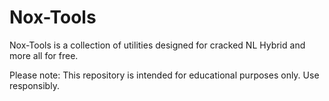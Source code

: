 # Nox-Tools

Nox-Tools is a collection of utilities designed for cracked NL Hybrid and more all for free.

Please note: This repository is intended for educational purposes only. Use responsibly.
